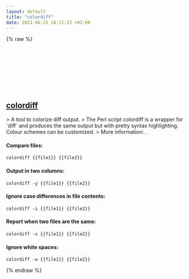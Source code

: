 ```yaml
---
layout: default
title: "colordiff"
date: 2021-06-25 18:12:13 +02:00
---
```

{% raw %}
<h2 id="colordiff">
  <a href="/en/common/colordiff.html">colordiff</a> <a href="#colordiff"><svg class="icon">
    <use href="/assets/images/unicode_sprite.svg#link" />
  </svg></a>
</h2>
> A tool to colorize diff output.
> The Perl script colordiff is a wrapper for `diff` and produces the same output but with pretty syntax highlighting. Colour schemes can be customized.
> More information: <https://github.com/kimmel/colordiff>.

#### Compare files:
```shell
colordiff {{file1}} {{file2}}
```
#### Output in two columns:
```shell
colordiff -y {{file1}} {{file2}}
```
#### Ignore case differences in file contents:
```shell
colordiff -i {{file1}} {{file2}}
```
#### Report when two files are the same:
```shell
colordiff -s {{file1}} {{file2}}
```
#### Ignore white spaces:
```shell
colordiff -w {{file1}} {{file2}}
```
{% endraw %}